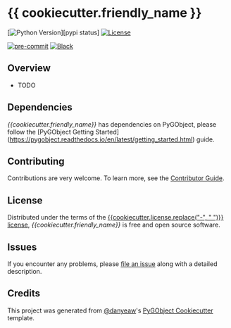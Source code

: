 # {{ cookiecutter.friendly_name }}

[![Python Version](https://img.shields.io/pypi/pyversions/{{cookiecutter.project_name}})][pypi status]
[![License](https://img.shields.io/pypi/l/{{cookiecutter.project_name}})][license]

[![pre-commit](https://img.shields.io/badge/pre--commit-enabled-brightgreen?logo=pre-commit&logoColor=white)][pre-commit]
[![Black](https://img.shields.io/badge/code%20style-black-000000.svg)][black]

[pre-commit]: https://github.com/pre-commit/pre-commit
[black]: https://github.com/psf/black

## Overview

- TODO

## Dependencies

_{{cookiecutter.friendly_name}}_ has dependencies on PyGObject,
please follow the [PyGObject Getting Started]
(https://pygobject.readthedocs.io/en/latest/getting_started.html) guide.

## Contributing

Contributions are very welcome.
To learn more, see the [Contributor Guide].

## License

Distributed under the terms of the [{{cookiecutter.license.replace("-", " ")}} license][license],
_{{cookiecutter.friendly_name}}_ is free and open source software.

## Issues

If you encounter any problems,
please [file an issue] along with a detailed description.

## Credits

This project was generated from [@danyeaw]'s [PyGObject Cookiecutter] template.

[@danyeaw]: https://github.com/danyeaw
[PyGObject Cookiecutter]: https://github.com/danyeaw/cookiecutter-pygobject
[file an issue]: https://github.com/{{cookiecutter.github_user}}/{{cookiecutter.project_name}}/issues

<!-- github-only -->

[license]: https://github.com/{{cookiecutter.github_user}}/{{cookiecutter.project_name}}/blob/main/LICENSE
[contributor guide]: https://github.com/{{cookiecutter.github_user}}/{{cookiecutter.project_name}}/blob/main/CONTRIBUTING.md